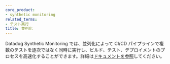 ```yaml
---
core_product:
- synthetic monitoring
related_terms:
- テスト実行
title: 並列化
---
```

Datadog Synthetic Monitoring では、並列化によって CI/CD パイプラインで複数のテストを逐次ではなく同時に実行し、ビルド、テスト、デプロイメントのプロセスを高速化することができます。詳細は<a href="/continuous_testing/settings/#parallelization">ドキュメントを参照</a>してください。
